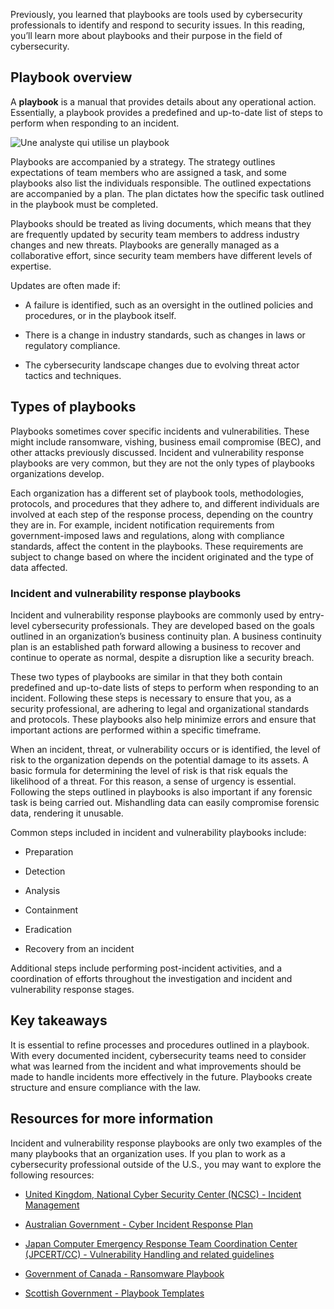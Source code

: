 Previously, you learned that playbooks are tools used by cybersecurity professionals to identify and respond to security issues. In this reading, you’ll learn more about playbooks and their purpose in the field of cybersecurity. 

## Playbook overview

A **playbook** is a manual that provides details about any operational action. Essentially, a playbook provides a predefined and up-to-date list of steps to perform when responding to an incident.

![Une analyste qui utilise un playbook](https://d3c33hcgiwev3.cloudfront.net/imageAssetProxy.v1/qw2OZW3yR1mxXRbPB1hM7w_617d975b56f64c68a26c2aee35004bf1_BTtE4EbRQ9_-1C9WWklOU8-Gd6LLhOgGS4Vm7i_pyp-74LH4jhgguaIvcnDUiZSfYKfnjCv3VLHqmx_-K-5mOyf3wuc5oljeJUgt0Zkk5x-wE8lKKhDcCF_ST43l4-D3Qj84qy3bOkbZqnrYov2jfiZiEINajO9AGMeKUqYCNKfBFJTOWu_fxNBEQY2D0g?expiry=1696636800000&hmac=vLolTi30Ab7NxwL-UUuiNepgE7IsNxaLv1NpL6y_CAI)

Playbooks are accompanied by a strategy. The strategy outlines expectations of team members who are assigned a task, and some playbooks also list the individuals responsible. The outlined expectations are accompanied by a plan. The plan dictates how the specific task outlined in the playbook must be completed.

Playbooks should be treated as living documents, which means that they are frequently updated by security team members to address industry changes and new threats. Playbooks are generally managed as a collaborative effort, since security team members have different levels of expertise.

Updates are often made if:

- A failure is identified, such as an oversight in the outlined policies and procedures, or in the playbook itself. 
    
- There is a change in industry standards, such as changes in laws or regulatory compliance.
    
- The cybersecurity landscape changes due to evolving threat actor tactics and techniques.
    

## Types of playbooks

Playbooks sometimes cover specific incidents and vulnerabilities. These might include ransomware, vishing, business email compromise (BEC), and other attacks previously discussed. Incident and vulnerability response playbooks are very common, but they are not the only types of playbooks organizations develop. 

Each organization has a different set of playbook tools, methodologies, protocols, and procedures that they adhere to, and different individuals are involved at each step of the response process, depending on the country they are in. For example, incident notification requirements from government-imposed laws and regulations, along with compliance standards, affect the content in the playbooks. These requirements are subject to change based on where the incident originated and the type of data affected. 

### **Incident and vulnerability response playbooks**

Incident and vulnerability response playbooks are commonly used by entry-level cybersecurity professionals. They are developed based on the goals outlined in an organization’s business continuity plan. A business continuity plan is an established path forward allowing a business to recover and continue to operate as normal, despite a disruption like a security breach.

These two types of playbooks are similar in that they both contain predefined and up-to-date lists of steps to perform when responding to an incident. Following these steps is necessary to ensure that you, as a security professional, are adhering to legal and organizational standards and protocols. These playbooks also help minimize errors and ensure that important actions are performed within a specific timeframe.

When an incident, threat, or vulnerability occurs or is identified, the level of risk to the organization depends on the potential damage to its assets. A basic formula for determining the level of risk is that risk equals the likelihood of a threat. For this reason, a sense of urgency is essential. Following the steps outlined in playbooks is also important if any forensic task is being carried out. Mishandling data can easily compromise forensic data, rendering it unusable. 

Common steps included in incident and vulnerability playbooks include: 

- Preparation
    
- Detection
    
- Analysis
    
- Containment
    
- Eradication
    
- Recovery from an incident 
    

Additional steps include performing post-incident activities, and a coordination of efforts throughout the investigation and incident and vulnerability response stages.

## Key takeaways

It is essential to refine processes and procedures outlined in a playbook. With every documented incident, cybersecurity teams need to consider what was learned from the incident and what improvements should be made to handle incidents more effectively in the future. Playbooks create structure and ensure compliance with the law. 

## Resources for more information

Incident and vulnerability response playbooks are only two examples of the many playbooks that an organization uses. If you plan to work as a cybersecurity professional outside of the U.S., you may want to explore the following resources:

- [United Kingdom, National Cyber Security Center (NCSC) - Incident Management](https://www.ncsc.gov.uk/section/about-ncsc/incident-management)
    
- [Australian Government - Cyber Incident Response Plan](https://www.cyber.gov.au/sites/default/files/2023-03/ACSC%20Cyber%20Incident%20Response%20Plan%20Guidance_A4.pdf)
    
- [Japan Computer Emergency Response Team Coordination Center (JPCERT/CC) - Vulnerability Handling and related guidelines](https://www.jpcert.or.jp/english/vh/guidelines.html)
    
- [Government of Canada - Ransomware Playbook](https://cyber.gc.ca/en/guidance/ransomware-playbook-itsm00099)
    
- [Scottish Government - Playbook Templates](https://www.gov.scot/publications/cyber-resilience-incident-management/)